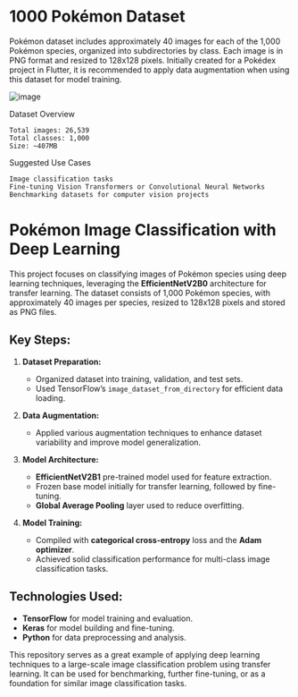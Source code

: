 # **1000 Pokémon Dataset**


Pokémon dataset includes approximately 40 images for each of the 1,000 Pokémon species, organized into subdirectories by class. Each image is in PNG format and resized to 128x128 pixels. Initially created for a Pokédex project in Flutter, it is recommended to apply data augmentation when using this dataset for model training.

![image](https://github.com/user-attachments/assets/1f0ec613-bde8-480e-bcb5-0b8d6227db6d)

Dataset Overview

    Total images: 26,539
    Total classes: 1,000
    Size: ~407MB

Suggested Use Cases

    Image classification tasks
    Fine-tuning Vision Transformers or Convolutional Neural Networks
    Benchmarking datasets for computer vision projects


# Pokémon Image Classification with Deep Learning

This project focuses on classifying images of Pokémon species using deep learning techniques, leveraging the **EfficientNetV2B0** architecture for transfer learning. The dataset consists of 1,000 Pokémon species, with approximately 40 images per species, resized to 128x128 pixels and stored as PNG files.

## Key Steps:


1. **Dataset Preparation:**
   - Organized dataset into training, validation, and test sets.
   - Used TensorFlow’s `image_dataset_from_directory` for efficient data loading.

2. **Data Augmentation:**
   - Applied various augmentation techniques to enhance dataset variability and improve model generalization.

3. **Model Architecture:**
   - **EfficientNetV2B1** pre-trained model used for feature extraction.
   - Frozen base model initially for transfer learning, followed by fine-tuning.
   - **Global Average Pooling** layer used to reduce overfitting.

4. **Model Training:**
   - Compiled with **categorical cross-entropy** loss and the **Adam optimizer**.
   - Achieved solid classification performance for multi-class image classification tasks.

## Technologies Used:
- **TensorFlow** for model training and evaluation.
- **Keras** for model building and fine-tuning.
- **Python** for data preprocessing and analysis.

This repository serves as a great example of applying deep learning techniques to a large-scale image classification problem using transfer learning. It can be used for benchmarking, further fine-tuning, or as a foundation for similar image classification tasks.
